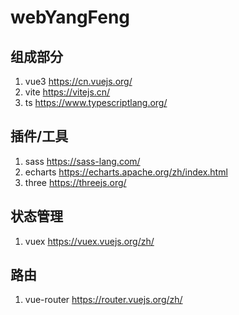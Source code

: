 # webYangFeng

## 组成部分
1. vue3 <https://cn.vuejs.org/>
2. vite <https://vitejs.cn/>
3. ts <https://www.typescriptlang.org/>

## 插件/工具
1. sass <https://sass-lang.com/>
2. echarts <https://echarts.apache.org/zh/index.html>
3. three <https://threejs.org/>

## 状态管理
1. vuex <https://vuex.vuejs.org/zh/>

## 路由
1. vue-router <https://router.vuejs.org/zh/>